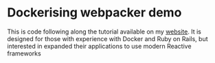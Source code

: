 # Dockerising webpacker demo

This is code following along the tutorial available on my [website](https://delete44/blog-posts/06-dockerising-webpacker).
It is designed for those with experience with Docker and Ruby on Rails, but interested in expanded their applications to use modern Reactive frameworks
